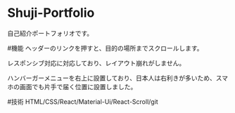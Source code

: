 # Shuji-Portfolio
自己紹介ポートフォリオです。

#機能
ヘッダーのリンクを押すと、目的の場所までスクロールします。

レスポンシブ対応に対応しており、レイアウト崩れがしません。

ハンバーガーメニューを右上に設置しており、日本人は右利きが多いため、スマホの画面でも片手で届く位置に設置しました。

#技術
HTML/CSS/React/Material-Ui/React-Scroll/git
